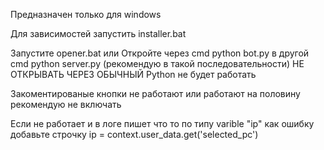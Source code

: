 Предназначен только для windows 

Для зависимостей запустить installer.bat

Запустите opener.bat или
Откройте через cmd python bot.py 
в другой cmd python server.py (рекомендую в такой последовательности) НЕ ОТКРЫВАТЬ ЧЕРЕЗ ОБЫЧНЫЙ Python не будет работать 

Закоментированые кнопки не работают или работают на половину рекомендую не включать

Если не работает и в логе пишет что то по типу varible "ip" как ошибку добавьте строчку         ip = context.user_data.get('selected_pc')